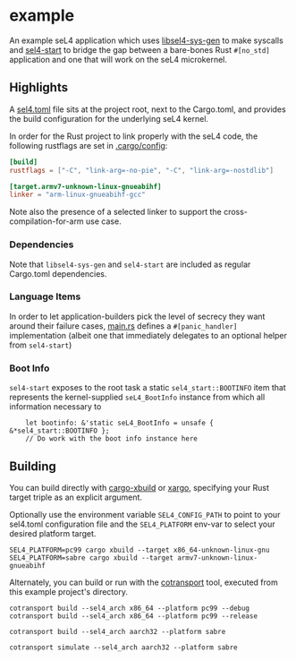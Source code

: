 # example

An example seL4 application which uses [libsel4-sys-gen](../libsel4-sys-gen/README.md)
to make syscalls and [sel4-start](../sel4-start/README.md) to bridge the gap between
a bare-bones Rust `#[no_std]` application and one that will work on the seL4 microkernel.

## Highlights

A [sel4.toml](sel4.toml) file sits at the project root, next to the Cargo.toml,
and provides the build configuration for the underlying seL4 kernel.

In order for the Rust project to link properly with the seL4 code, the following
rustflags are set in [.cargo/config](.cargo/config):

```toml
[build]
rustflags = ["-C", "link-arg=-no-pie", "-C", "link-arg=-nostdlib"]

[target.armv7-unknown-linux-gnueabihf]
linker = "arm-linux-gnueabihf-gcc"
```

Note also the presence of a selected linker to support the cross-compilation-for-arm
use case.

### Dependencies
Note that `libsel4-sys-gen` and `sel4-start` are included as regular Cargo.toml dependencies.

### Language Items

In order to let application-builders pick the level of secrecy they want around their failure
cases, [main.rs](src/main.rs) defines a `#[panic_handler]` implementation (albeit one that
immediately delegates to an optional helper from `sel4-start`)

### Boot Info

`sel4-start` exposes to the root task a static `sel4_start::BOOTINFO` item
that represents the kernel-supplied `seL4_BootInfo` instance from which
all information necessary to 

```root
    let bootinfo: &'static seL4_BootInfo = unsafe { &*sel4_start::BOOTINFO };
    // Do work with the boot info instance here
```

## Building

You can build directly with [cargo-xbuild](https://github.com/rust-osdev/cargo-xbuild) or
[xargo](https://github.com/japaric/xargo), specifying your Rust target triple as an explicit argument.

Optionally use the environment variable `SEL4_CONFIG_PATH` to point to your sel4.toml configuration file 
and the `SEL4_PLATFORM` env-var to select your desired platform target.
```
SEL4_PLATFORM=pc99 cargo xbuild --target x86_64-unknown-linux-gnu
SEL4_PLATFORM=sabre cargo xbuild --target armv7-unknown-linux-gnueabihf
```

Alternately, you can build or run with the [cotransport](../cotransport/README.md)
tool, executed from this example project's directory.

```
cotransport build --sel4_arch x86_64 --platform pc99 --debug
cotransport build --sel4_arch x86_64 --platform pc99 --release

cotransport build --sel4_arch aarch32 --platform sabre

cotransport simulate --sel4_arch aarch32 --platform sabre
```
